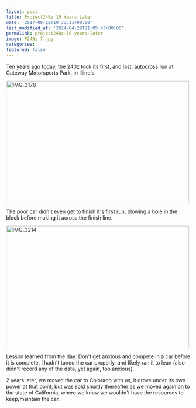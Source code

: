 ```yaml
---
layout: post
title: Project240z 10 Years Later
date: '2017-08-12T19:33:11+00:00'
last_modified_at: '2024-04-29T21:05:43+00:00'
permalink: project240z-10-years-later
image: P240z-7.jpg
categories: 
featured: false
---
```

Ten years ago today, the 240z took its first, and last, autocross run at Gateway Motorsports Park, in Illinois.

<a title="IMG_3178" href="https://www.flickr.com/photos/chammond/1099789651/" data-footer="true" data-flickr-embed="true"><img width="500" height="333" alt="IMG_3178" src="https://farm2.staticflickr.com/1337/1099789651_2c9cdb1f4a.jpg"></a><script async src="//embedr.flickr.com/assets/client-code.js" charset="utf-8"></script> 


The poor car didn't even get to finish it's first run, blowing a hole in the block before making it across the finish line.

 <a title="IMG_3214" href="https://www.flickr.com/photos/chammond/1099962521/in/photostream/" data-footer="true" data-flickr-embed="true"><img width="500" height="333" alt="IMG_3214" src="https://farm2.staticflickr.com/1126/1099962521_74ca8f47dc.jpg"></a><script async src="//embedr.flickr.com/assets/client-code.js" charset="utf-8"></script> 

Lesson learned from the day: Don't get anxious and compete in a car before it is complete. I hadn't tuned the car properly, and likely ran it to lean (also didn't record any of the data, yet again, too anxious). 

2 years later, we moved the car to Colorado with us, it drove under its own power at that point, but was sold shortly thereafter as we moved again on to the state of California, where we knew we wouldn't have the resources to keep/maintain the car.